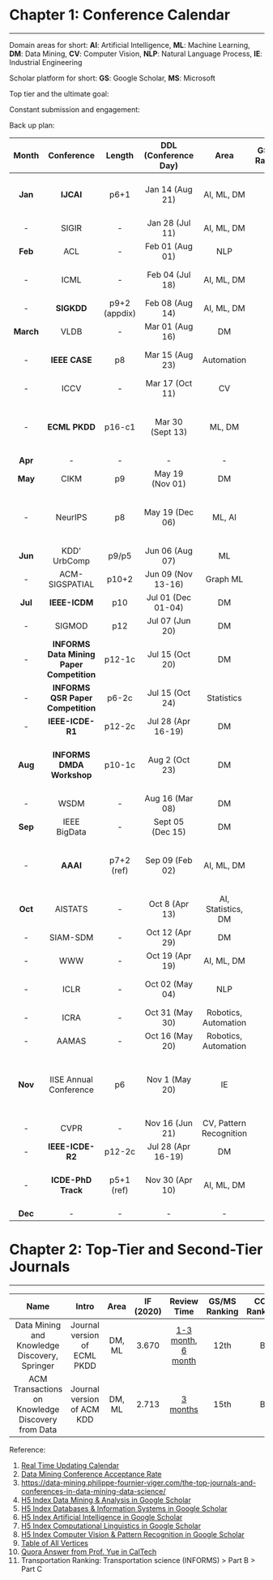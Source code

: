 # Chapter 1: Conference Calendar
----------------------------------------------
Domain areas for short: **AI**: Artificial Intelligence, **ML**: Machine Learning, **DM**: Data Mining, **CV**: Computer Vision, **NLP**: Natural Language Process, **IE**: Industrial Engineering

Scholar platform for short: **GS**: Google Scholar, **MS**: Microsoft

Top tier and the ultimate goal:

Constant submission and engagement:

Back up plan: 

| Month | Conference | Length | DDL (Conference Day) | Area | GS/MS Ranking | CORE | CCF Ranking | Website | Comments |
| :---: | :---: | :---: | :---: | :---: | :---: | :---: | :---: | :---: |  :---: |
| **Jan** | **IJCAI** | p6+1 | Jan 14 (Aug 21) | AI, ML, DM | 10 | A* | A | [icjai2022](https://www.ijcai.org/future_conferences) | * reputation diluted a bit but still prestigious |
| - | SIGIR | - | Jan 28 (Jul 11) | AI, ML, DM | - | A* | A | [sigir2022](https://sigir.org/sigir2022/) | - |
| **Feb** | ACL | - | Feb 01 (Aug 01) | NLP | 1 | A* | A | [acl2021](https://2021.aclweb.org) |  - |
| - | ICML | - | Feb 04 (Jul 18) | AI, ML, DM | 3 | A* | A+ | [icml2022](https://icml.cc/Conferences/FutureMeetings) | * methodological contributions |
| - | **SIGKDD** | p9+2 (appdix) | Feb 08 (Aug 14) | AI, ML, DM | 1 | A* | A+ | [sigkdd2022](https://www.kdd.org/calls/view/call-for-bids-to-host-kdd-2022-and-later) | - |
| **March** | VLDB  | - | Mar 01 (Aug 16) | DM | - | A* | A | [vldb2021](https://vldb.org/2021/) | - |
| - | **IEEE CASE** | p8 | Mar 15 (Aug 23) | Automation | - | - | - | [case2021](https://case2021.sciencesconf.org/) | * link to RA-L and fast track to T-ASE |
| - | ICCV | - | Mar 17 (Oct 11) | CV | 2 | A* | A+ | [iccv2021](http://iccv2021.thecvf.com) | - |
| - | **ECML PKDD** | p16-c1 | Mar 30 (Sept 13) | ML, DM | -  | A | B | [ecmlpkdd2022](https://2022.ecmlpkdd.org/) | * journal track to DMKD, ML in Oct, Dec Year-1, Feb Year |
| **Apr** | - | - | - | - | - | - | - |
| **May** | CIKM | p9 | May 19 (Nov 01) | DM | 3 | A | B | [ickm2021](https://www.cikm2021.org) | - |
| - | NeurIPS | p8 | May 19 (Dec 06) | ML, AI | 2 | A* | A+ | [nips2021](https://nips.cc/) | * theoretical contributions with mathematical proofs |
| **Jun** | KDD' UrbComp | p9/p5 | Jun 06 (Aug 07) | ML | - | A | - | [urbcomp2023](http://urban-computing.com/urbcomp2023/) | - |
| - | ACM-SIGSPATIAL  | p10+2 | Jun 09 (Nov 13-16) | Graph ML | - | A | - | [SIGSPATIAL](https://sigspatial2023.sigspatial.org/cfp/) | - |
| **Jul** | **IEEE-ICDM**  | p10 | Jul 01 (Dec 01-04) | DM | 5 | A* | B | [icdm2023](http://www.cloud-conf.net/icdm2023/index.html) | - |
| - | SIGMOD | p12 | Jul 07 (Jun 20) | DM | - | A* | B | [sigmod2022](https://2021.sigmod.org/index.shtml) | - |
| - | **INFORMS Data Mining Paper Competition** | p12-1c | Jul 15 (Oct 20) | DM | - | - | - | [informs-dm](https://connect.informs.org/data-mining/home) | * well-known in IE field |
| - | **INFORMS QSR Paper Competition** | p6-2c | Jul 15 (Oct 24) | Statistics | - | - | - | [informs-qsr](https://connect.informs.org/qsr/home) | - | * well-known in IE field |
| - | **IEEE-ICDE-R1**  | p12-2c | Jul 28 (Apr 16-19) | DM | 5 | A* | A | [icde2024](https://icde2024.github.io/CFP_research.html) | - |
| **Aug** | **INFORMS DMDA Workshop**  | p10-1c | Aug 2 (Oct 23) | DM | - | - | - | [dmda2021](http://meetings2.informs.org/wordpress/anaheim2021/informs-workshop-on-data-mining-decision-analytics/) | * best paper competition and fast track to INFORMS JDS |
| - | WSDM  | - | Aug 16 (Mar 08) | DM | 4 | A* | B | [wsdm2022](http://www.wsdm-conference.org/calls.php) | - |
| **Sep** | IEEE BigData | - | Sept 05 (Dec 15) | DM | 8 | B | C | [bigdata2021](http://bigdataieee.org/BigData2021/) | - |
| - | **AAAI** | p7+2 (ref) | Sep 09 (Feb 02) | AI, ML, DM | 4 | A* | A | [aaai2021](https://aaai.org/Conferences/AAAI-21) | * welcome both application and methodoloy work |
| **Oct** | AISTATS | - | Oct 8 (Apr 13) | AI, Statistics, DM | 3 | A | C | [aistats](https://aistats.org/aistats2021/) | * well-known internationally |
| - | SIAM-SDM  | - | Oct 12 (Apr 29) | DM | 12 | A | B | [sdm2021](https://www.siam.org/conferences/cm/conference/sdm21) | - |
| - | WWW  | - | Oct 19 (Apr 19) | AI, ML, DM | - | A* | A | [www2021](https://www2021.thewebconf.org/) | * not limited to web search |
| - | ICLR  | - | Oct 02 (May 04) | NLP | 1 | A* | A+ | [iclr2021](https://iclr.cc/Conferences/2021) | * deep learning framework |
| - | ICRA  | - | Oct 31 (May 30) | Robotics, Automation | - | B | B | [icra2021](https://www.icra2022.org/) | - |
| - | AAMAS  | - | Oct 16 (May 20) | Robotics, Automation | - | A | A | [aamas2025](https://aamas2025.org/) | - |
| **Nov** | IISE Annual Conference | p6 | Nov 1 (May 20) | IE | - | - | - | [iise2022](https://www.iise.org/Annual/) | * well-known in IE, smaller than INFORMS, 6-page conference proceedings|
| - | CVPR  | - | Nov 16 (Jun 21) | CV, Pattern Recognition | 1 | A* | A+ | [cvpr2021](http://cvpr2021.thecvf.com) | - |
| - | **IEEE-ICDE-R2**  | p12-2c | Jul 28 (Apr 16-19) | DM | 5 | A* | A | [icdm2024](https://icde2024.github.io/CFP_research.html) | - |
| - | **ICDE-PhD Track**  | p5+1 (ref) | Nov 30 (Apr 10) | AI, ML, DM | 2 | A* | A | [icde-phd2021](https://icde2021.gr/call-for-phd-symposium/) | * quite easy, 40% acceptance rate |
| **Dec** | - | - | - | - | - | - | - | - |

# Chapter 2: Top-Tier and Second-Tier Journals
----------------------------------------------
| Name | Intro | Area | IF (2020) | Review Time | GS/MS Ranking | CCF Ranking | Website |
| :---: | :---: | :---: | :---: | :---: | :---: | :---: |  :---: |
| Data Mining and Knowledge Discovery, Springer | Journal version of ECML PKDD | DM, ML | 3.670 | [1-3 month](https://www.springer.com/journal/10618/submission-guidelines?gclid=Cj0KCQjws4aKBhDPARIsAIWH0JUDrJ9sNNqMcQDBK27Nit5py6ucOPEKHoZNcei8Z-5anyDTImy4ei8aAp-lEALw_wcB#Instructions%20for%20Authors_Frequently%20Asked%20Questions), [6 month](https://www.letpub.com.cn/index.php?page=journalapp&view=detail&journalid=2229) | 12th | B | [DMKD](https://www.springer.com/journal/10618/?gclid=Cj0KCQjws4aKBhDPARIsAIWH0JUDrJ9sNNqMcQDBK27Nit5py6ucOPEKHoZNcei8Z-5anyDTImy4ei8aAp-lEALw_wcB)|
|ACM Transactions on Knowledge Discovery from Data| Journal version of ACM KDD | DM, ML | 2.713 | [3 months](https://www.letpub.com.cn/index.php?page=journalapp&view=detail&journalid=8412) | 15th | B | [ACM-TKDD](https://dl.acm.org/journal/tkdd)|

Reference:
1. [Real Time Updating Calendar](https://jackietseng.github.io/conference_call_for_paper/conferences-with-ccf.html)
2. [Data Mining Conference Acceptance Rate](https://github.com/bonaldli/data-mining-conferences)
3. https://data-mining.philippe-fournier-viger.com/the-top-journals-and-conferences-in-data-mining-data-science/
4. [H5 Index Data Mining & Analysis in Google Scholar](https://scholar.google.es/citations?view_op=top_venues&hl=en&vq=eng_datamininganalysis)
5. [H5 Index Databases & Information Systems in Google Scholar](https://scholar.google.es/citations?view_op=top_venues&hl=en&vq=eng_databasesinformationsystems)
6. [H5 Index  Artificial Intelligence in Google Scholar](https://scholar.google.es/citations?view_op=top_venues&hl=en&vq=eng_artificialintelligence)
7. [H5 Index  Computational Linguistics in Google Scholar](https://scholar.google.com/citations?view_op=top_venues&hl=en&vq=eng_computationallinguistics)
8. [H5 Index  Computer Vision & Pattern Recognition  in Google Scholar](https://scholar.google.com/citations?view_op=top_venues&hl=en&vq=eng_computervisionpatternrecognition)
9. [Table of All Vertices](https://github.com/bonaldli/Conference_Calender/blob/main/top_tier_conference.pdf)
10. [Quora Answer from Prof. Yue in CalTech](https://qr.ae/pGJpoA)
11. Transportation Ranking: Transportation science (INFORMS) > Part B > Part C

